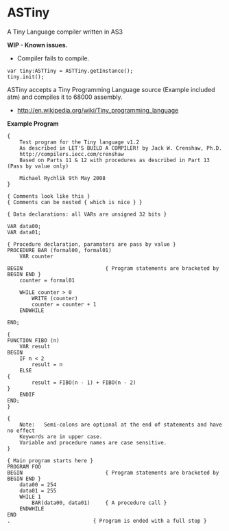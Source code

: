 ASTiny
======================

A Tiny Language compiler written in AS3


__WIP - Known issues.__
- Compiler fails to compile.

```
var tiny:ASTTiny = ASTTiny.getInstance();
tiny.init();
```

ASTiny accepts a Tiny Programming Language source (Example included atm) and compiles it to 68000 assembly.

* http://en.wikipedia.org/wiki/Tiny_programming_language

__Example Program__

```
{
	Test program for the Tiny language v1.2
	As described in LET'S BUILD A COMPILER! by Jack W. Crenshaw, Ph.D.
	http://compilers.iecc.com/crenshaw
	Based on Parts 11 & 12 with procedures as described in Part 13 (Pass by value only)
			
	Michael Rychlik 9th May 2008
}
			
{ Comments look like this }
{ Comments can be nested { which is nice } }
			
{ Data declarations: all VARs are unsigned 32 bits }
			
VAR data00;
VAR data01;
			
{ Procedure declaration, paramaters are pass by value }
PROCEDURE BAR (formal00, formal01)
	VAR	counter
			
BEGIN							{ Program statements are bracketed by BEGIN END }
	counter = formal01
			
	WHILE counter > 0
		WRITE (counter)
		counter = counter + 1
	ENDWHILE
			
END;
	
{
FUNCTION FIBO (n)
	VAR result
BEGIN
	IF n < 2
		result = n
	ELSE
{
		result = FIBO(n - 1) + FIBO(n - 2)
}
	ENDIF
END;
}
			
{
	Note: 	Semi-colons are optional at the end of statements and have no effect
	Keywords are in upper case.
	Variable and procedure names are case sensitive.
}
		
{ Main program starts here }
PROGRAM FOO
BEGIN							{ Program statements are bracketed by BEGIN END }
	data00 = 254
	data01 = 255
	WHILE 1
		BAR(data00, data01)		{ A procedure call }
	ENDWHILE
END
.							{ Program is ended with a full stop }
```
